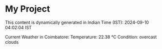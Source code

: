 # My Project

This content is dynamically generated in Indian Time (IST): 2024-09-10 04:02:04 IST


Current Weather in Coimbatore:
Temperature: 22.38 °C
Condition: overcast clouds

